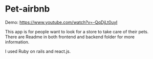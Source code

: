 # Pet-airbnb

Demo: https://www.youtube.com/watch?v=-QqDjLt0uyI

This app is for people want to look for a store to take care of their pets.
There are Readme in both frontend and backend folder for more information.

I used Ruby on rails and react.js.
